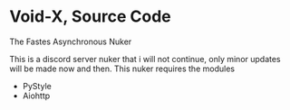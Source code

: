# Void-X, Source Code
The Fastes Asynchronous Nuker 

This is a discord server nuker that i will not continue, only minor updates will be made now and then.
This nuker requires the modules
-  PyStyle
-  Aiohttp
     
